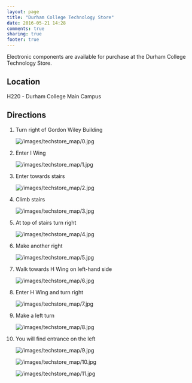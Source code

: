 ```yaml
---
layout: page
title: "Durham College Technology Store"
date: 2016-05-21 14:28
comments: true
sharing: true
footer: true
---
```


Electronic components are available for purchase at the Durham College Technology Store.

Location
--------

H220 - Durham College Main Campus

Directions
----------

1. Turn right of Gordon Wiley Building
	
	![/images/techstore_map/0.jpg](/images/techstore_map/0.jpg)
	
2. Enter I Wing
	
	![/images/techstore_map/1.jpg](/images/techstore_map/1.jpg)
	
3. Enter towards stairs
	
	![/images/techstore_map/2.jpg](/images/techstore_map/2.jpg)
	
4. Climb stairs
	
	![/images/techstore_map/3.jpg](/images/techstore_map/3.jpg)
	
5. At top of stairs turn right
	
	![/images/techstore_map/4.jpg](/images/techstore_map/4.jpg)
	
6. Make another right
	
	![/images/techstore_map/5.jpg](/images/techstore_map/5.jpg)
	
7. Walk towards H Wing on left-hand side
	
	![/images/techstore_map/6.jpg](/images/techstore_map/6.jpg)
	
8. Enter H Wing and turn right
	
	![/images/techstore_map/7.jpg](/images/techstore_map/7.jpg)
	
9. Make a left turn
	
	![/images/techstore_map/8.jpg](/images/techstore_map/8.jpg)
	
10. You will find entrance on the left
	
	![/images/techstore_map/9.jpg](/images/techstore_map/9.jpg)
	
	![/images/techstore_map/10.jpg](/images/techstore_map/10.jpg)
	
	![/images/techstore_map/11.jpg](/images/techstore_map/11.jpg)
